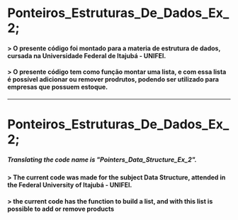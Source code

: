 # Ponteiros_Estruturas_De_Dados_Ex_2;

#### > O presente código foi montado para a materia de estrutura de dados, cursada na Universidade Federal de Itajubá - UNIFEI.

#### >  O presente código tem como função montar uma lista, e com essa lista é possível adicionar ou remover prodrutos, podendo ser utilizado para empresas que possuem estoque.
----------
# Ponteiros_Estruturas_De_Dados_Ex_2;
##### Translating the code name is "Pointers_Data_Structure_Ex_2".

#### > The current code was made for the subject Data Structure, attended in the Federal University of Itajubá - UNIFEI.

#### > the current code has the function to build a list, and with this list is possible to add or remove products


